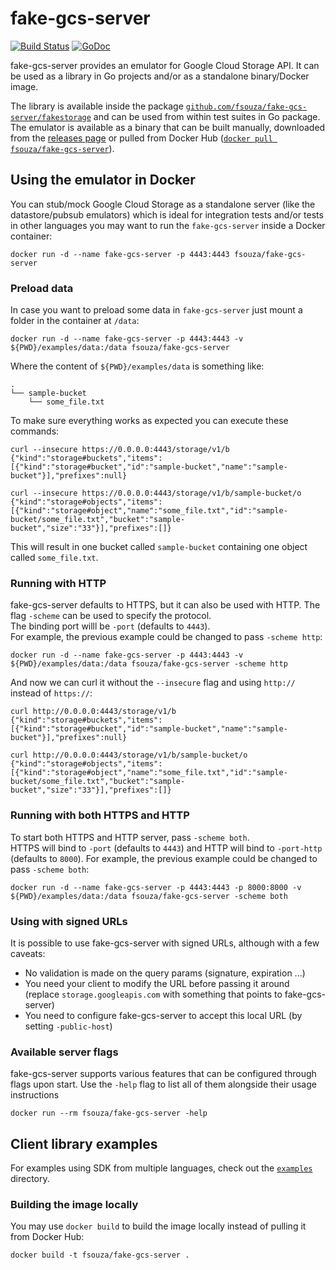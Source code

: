 # fake-gcs-server

[![Build Status](https://github.com/fsouza/fake-gcs-server/workflows/Build/badge.svg)](https://github.com/fsouza/fake-gcs-server/actions?query=branch:main+workflow:Build)
[![GoDoc](https://img.shields.io/badge/api-Godoc-blue.svg?style=flat-square)](https://pkg.go.dev/github.com/fsouza/fake-gcs-server/fakestorage?tab=doc)

fake-gcs-server provides an emulator for Google Cloud Storage API. It can be
used as a library in Go projects and/or as a standalone binary/Docker image.

The library is available inside the package
[`github.com/fsouza/fake-gcs-server/fakestorage`](https://pkg.go.dev/github.com/fsouza/fake-gcs-server/fakestorage?tab=doc)
and can be used from within test suites in Go package. The emulator is
available as a binary that can be built manually, downloaded from the [releases
page](https://github.com/fsouza/fake-gcs-server/releases) or pulled from Docker
Hub ([`docker pull
fsouza/fake-gcs-server`](https://hub.docker.com/r/fsouza/fake-gcs-server)).

## Using the emulator in Docker

You can stub/mock Google Cloud Storage as a standalone server (like the datastore/pubsub emulators)
which is ideal for integration tests and/or tests in other languages you may want to run the
`fake-gcs-server` inside a Docker container:

```shell
docker run -d --name fake-gcs-server -p 4443:4443 fsouza/fake-gcs-server
```

### Preload data

In case you want to preload some data in `fake-gcs-server` just mount a
folder in the container at `/data`:

```shell
docker run -d --name fake-gcs-server -p 4443:4443 -v ${PWD}/examples/data:/data fsouza/fake-gcs-server
```

Where the content of `${PWD}/examples/data` is something like:

```
.
└── sample-bucket
    └── some_file.txt
```

To make sure everything works as expected you can execute these commands:

```shell
curl --insecure https://0.0.0.0:4443/storage/v1/b
{"kind":"storage#buckets","items":[{"kind":"storage#bucket","id":"sample-bucket","name":"sample-bucket"}],"prefixes":null}

curl --insecure https://0.0.0.0:4443/storage/v1/b/sample-bucket/o
{"kind":"storage#objects","items":[{"kind":"storage#object","name":"some_file.txt","id":"sample-bucket/some_file.txt","bucket":"sample-bucket","size":"33"}],"prefixes":[]}
```

This will result in one bucket called `sample-bucket` containing one object called `some_file.txt`.

### Running with HTTP

fake-gcs-server defaults to HTTPS, but it can also be used with HTTP. The flag
`-scheme` can be used to specify the protocol.  
The binding port willl be `-port` (defaults to `4443`).  
For example, the previous example could be changed to pass `-scheme http`:

```shell
docker run -d --name fake-gcs-server -p 4443:4443 -v ${PWD}/examples/data:/data fsouza/fake-gcs-server -scheme http
```

And now we can curl it without the `--insecure` flag and using `http://`
instead of `https://`:

```shell
curl http://0.0.0.0:4443/storage/v1/b
{"kind":"storage#buckets","items":[{"kind":"storage#bucket","id":"sample-bucket","name":"sample-bucket"}],"prefixes":null}

curl http://0.0.0.0:4443/storage/v1/b/sample-bucket/o
{"kind":"storage#objects","items":[{"kind":"storage#object","name":"some_file.txt","id":"sample-bucket/some_file.txt","bucket":"sample-bucket","size":"33"}],"prefixes":[]}
```

### Running with both HTTPS and HTTP

To start both HTTPS and HTTP server, pass `-scheme both`.  
HTTPS will bind to `-port` (defaults to `4443`) and HTTP will bind to `-port-http` (defaults to `8000`).
For example, the previous example could be changed to pass `-scheme both`:

```shell
docker run -d --name fake-gcs-server -p 4443:4443 -p 8000:8000 -v ${PWD}/examples/data:/data fsouza/fake-gcs-server -scheme both
```

### Using with signed URLs

It is possible to use fake-gcs-server with signed URLs, although with a few caveats:

- No validation is made on the query params (signature, expiration ...)
- You need your client to modify the URL before passing it around (replace
  `storage.googleapis.com` with something that points to fake-gcs-server)
- You need to configure fake-gcs-server to accept this local URL (by setting
  `-public-host`)

### Available server flags

fake-gcs-server supports various features that can be configured through flags
upon start. Use the `-help` flag to list all of them alongside their usage
instructions

```shell
docker run --rm fsouza/fake-gcs-server -help
```

## Client library examples

For examples using SDK from multiple languages, check out the
[`examples`](/examples/) directory.

### Building the image locally

You may use `docker build` to build the image locally instead of pulling it
from Docker Hub:

```shell
docker build -t fsouza/fake-gcs-server .
```
